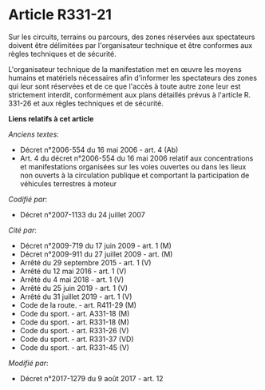 # Article R331-21

Sur les circuits, terrains ou parcours, des zones réservées aux spectateurs doivent être délimitées par l'organisateur
technique et être conformes aux règles techniques et de sécurité. 

L'organisateur technique de la manifestation met en œuvre les moyens humains et matériels nécessaires afin d'informer les
spectateurs des zones qui leur sont réservées et de ce que l'accès à toute autre zone leur est strictement interdit,
conformément aux plans détaillés prévus à l'article R. 331-26 et aux règles techniques et de sécurité.

**Liens relatifs à cet article**

_Anciens textes_:

  - Décret n°2006-554 du 16 mai 2006 - art. 4 (Ab)
  - Art. 4 du décret n°2006-554 du 16 mai 2006 relatif aux concentrations et manifestations organisées sur les voies ouvertes ou dans les lieux non ouverts à la circulation publique et comportant la participation de véhicules terrestres à moteur

_Codifié par_:

  - Décret n°2007-1133 du 24 juillet 2007

_Cité par_:

  - Décret n°2009-719 du 17 juin 2009 - art. 1 (M)
  - Décret n°2009-911 du 27 juillet 2009 - art. (M)
  - Arrêté du 29 septembre 2015 - art. 1 (V)
  - Arrêté du 12 mai 2016 - art. 1 (V)
  - Arrêté du 4 mai 2018 - art. 1 (V)
  - Arrêté du 25 juin 2019 - art. 1 (V)
  - Arrêté du 31 juillet 2019 - art. 1 (V)
  - Code de la route. - art. R411-29 (M)
  - Code du sport. - art. A331-18 (M)
  - Code du sport. - art. R331-18 (M)
  - Code du sport. - art. R331-26 (V)
  - Code du sport. - art. R331-37 (VD)
  - Code du sport. - art. R331-45 (V)

_Modifié par_:

  - Décret n°2017-1279 du 9 août 2017 - art. 12
